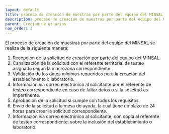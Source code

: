 ```yaml
---
layout: default
title: proceso de creación de muestras por parte del equipo del MINSAL
description: proceso de creación de muestras por parte del equipo del MINSAL
parent: Crecion de usuarios
nav_order: 1
---
```


El proceso de creación de muestras por parte del equipo del MINSAL se realiza de la siguiente manera:

1.  Recepción de la solicitud de creación por parte del equipo del MINSAL.
2.  Canalización de la solicitud con el referente territorial de testeo asignado según la macrozona correspondiente.
3.  Validación de los datos mínimos requeridos para la creación del establecimiento o laboratorio.
4.  Información vía correo electrónico al solicitante por el referente de testeo correspondiente en caso de faltar datos o si la solicitud es impertinente.
5.  Aprobación de la solicitud si cumple con todos los requisitos.
6.  Envío de la solicitud a la mesa de ayuda, la cual tiene un plazo de 24 horas para crear la solicitud correspondiente.
7.  Información vía correo electrónico al solicitante, con copia al referente de testeo correspondiente, sobre la inclusión del establecimiento o laboratorio.